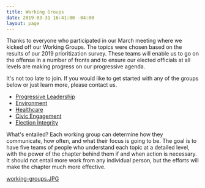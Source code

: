 ```yaml
---
title: Working Groups
date: 2019-03-31 16:41:00 -04:00
layout: page
---
```


Thanks to everyone who participated in our March meeting where we kicked off our Working Groups. The topics were chosen based on the results of our 2019 prioritization survey. These teams will enable us to go on the offense in a number of fronts and to ensure our elected officials at all levels are making progress on our progressive agenda.  

It's not too late to join. If you would like to get started with any of the groups below or just learn more, please contact us.

* [Progressive Leadership ](http://indivisibleandoverma.com/successes/progressive-leadership.html)
* [Environment ](http://indivisibleandoverma.com/successes/environment.html)
* [Healthcare](http://indivisibleandoverma.com/successes/healthcare.html) 
* [Civic Engagement ](http://indivisibleandoverma.com/successes/civic-engagement.html)
* [Election Integrity](http://indivisibleandoverma.com/successes/election-integrity.html) 

What's entailed? Each working group can determine how they communicate, how often, and what their focus is going to be. The goal is to have five teams of people who understand each topic at a detailed level, with the power of the chapter behind them if and when action is necessary. It should not entail more work from any individual person, but the efforts will make the chapter much more effective. 

[working-groups.JPG](/uploads/working-groups.JPG)